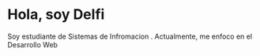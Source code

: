 <h1>Hola, soy Delfi</h1>
<p>Soy estudiante de Sistemas de Infromacion . Actualmente, me enfoco en el Desarrollo Web </p>

